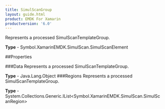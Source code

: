 ```yaml
---
title: SimulScanGroup
layout: guide.html
product: EMDK For Xamarin 
productversion: '6.0' 
---
```

Represents a processed SimulScanTemplateGroup.

**Type** - Symbol.XamarinEMDK.SimulScan.SimulScanElement

##Properties

###Data
Represents a processed SimulScanTemplateGroup.

**Type** - Java.Lang.Object
###Regions
Represents a processed SimulScanTemplateGroup.

**Type** - System.Collections.Generic.IList<Symbol.XamarinEMDK.SimulScan.SimulScanRegion>
